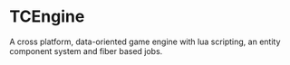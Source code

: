 # TCEngine
A cross platform, data-oriented game engine with lua scripting, an entity component system and fiber based jobs.

